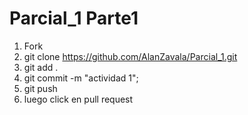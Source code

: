 # Parcial_1 Parte1

1. Fork
2. git clone https://github.com/AlanZavala/Parcial_1.git
3. git add .
4. git commit -m "actividad 1";
5. git push
6. luego click en pull request